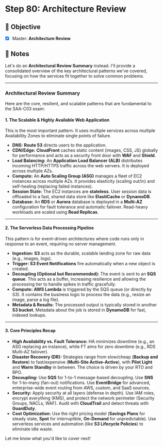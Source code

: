 # Step 80: Architecture Review

## 🎯 Objective
- [x] Master: **Architecture Review**

## 📘 Notes

Let's do an **Architectural Review Summary** instead. I'll provide a consolidated overview of the key architectural patterns we've covered, focusing on how the services fit together to solve common problems.

---
### **Architectural Review Summary**

Here are the core, resilient, and scalable patterns that are fundamental to the SAA-C03 exam:

#### 1. The Scalable & Highly Available Web Application
This is the most important pattern. It uses multiple services across multiple Availability Zones to eliminate single points of failure.
* **DNS:** **Route 53** directs users to the application.
* **CDN/Edge:** **CloudFront** caches static content (images, CSS, JS) globally for performance and acts as a security front door with **WAF** and **Shield**.
* **Load Balancing:** An **Application Load Balancer (ALB)** distributes incoming HTTP/HTTPS traffic across the web servers. It is deployed across multiple AZs.
* **Compute:** An **Auto Scaling Group (ASG)** manages a fleet of EC2 instances across multiple AZs. It provides elasticity (scaling out/in) and self-healing (replacing failed instances).
* **Session State:** The EC2 instances are **stateless**. User session data is offloaded to a fast, shared data store like **ElastiCache** or **DynamoDB**.
* **Database:** An **RDS** or **Aurora** database is deployed in a **Multi-AZ** configuration for fault tolerance and automatic failover. Read-heavy workloads are scaled using **Read Replicas**.

---

#### 2. The Serverless Data Processing Pipeline
This pattern is for event-driven architectures where code runs only in response to an event, requiring no server management.
* **Ingestion:** **S3** acts as the durable, scalable landing zone for raw data (e.g., images, logs).
* **Trigger:** **S3 Event Notifications** fire automatically when a new object is created.
* **Decoupling (Optional but Recommended):** The event is sent to an **SQS queue**. This acts as a buffer, increasing resilience and allowing the processing tier to handle spikes in traffic gracefully.
* **Compute:** **AWS Lambda** is triggered by the SQS queue (or directly by S3). It contains the business logic to process the data (e.g., resize an image, parse a log file).
* **Metadata & Results:** The processed output is typically stored in another **S3 bucket**. Metadata about the job is stored in **DynamoDB** for fast, indexed lookups.

---

#### 3. Core Principles Recap
* **High Availability vs. Fault Tolerance:** HA minimizes downtime (e.g., an ASG replacing an instance), while FT aims for zero downtime (e.g., RDS Multi-AZ failover).
* **Disaster Recovery (DR):** Strategies range from slow/cheap (**Backup and Restore**) to fast/expensive (**Multi-Site Active-Active**), with **Pilot Light** and **Warm Standby** in between. The choice is driven by your RTO and RPO.
* **Decoupling:** Use **SQS** for 1-to-1 message-based decoupling. Use **SNS** for 1-to-many (fan-out) notifications. Use **EventBridge** for advanced, enterprise-wide event routing from AWS, custom, and SaaS sources.
* **Security:** Apply security at all layers (defense in depth). Use IAM roles, encrypt everything (KMS), and protect the network perimeter (Security Groups, NACLs, WAF). Audit with **CloudTrail** and detect threats with **GuardDuty**.
* **Cost Optimization:** Use the right pricing model (**Savings Plans** for steady state, **Spot** for interruptible, **On-Demand** for unpredictable). Use serverless services and automation (like **S3 Lifecycle Policies**) to eliminate idle waste.

Let me know what you'd like to cover next!
